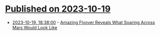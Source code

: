 # [Published on 2023-10-19](index.md)

* [2023-10-19, 18:38:00](https://soylentnews.org/article.pl?sid=23/10/19/0350258&from=rss) - [Amazing Flyover Reveals What Soaring Across Mars Would Look Like](https://soylentnews.org/article.pl?sid=23/10/19/0350258&from=rss)
